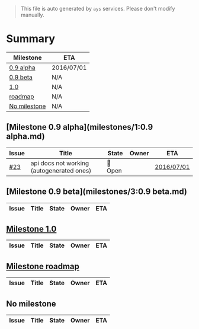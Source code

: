 > This file is auto generated by `ays` services. Please don't modify manually.

# Summary
|Milestone|ETA|
|---------|---|
|[0.9 alpha](#milestone-09-alpha)|2016/07/01|
|[0.9 beta](#milestone-09-beta)|N/A|
|[1.0](#milestone-10)|N/A|
|[roadmap](#milestone-roadmap)|N/A|
|[No milestone](#no-milestone)|N/A|

## [Milestone 0.9 alpha](milestones/1:0.9 alpha.md)


|Issue|Title|State|Owner|ETA|
|-----|-----|-----|-----|---|
|[#23](https://github.com/jumpscale/jscockpit/issues/23)|api docs not working (autogenerated ones)|:red_circle: Open||[2016/07/01](https://github.com/Jumpscale/jscockpit/issues/23#issuecomment-None)|

## [Milestone 0.9 beta](milestones/3:0.9 beta.md)


|Issue|Title|State|Owner|ETA|
|-----|-----|-----|-----|---|

## [Milestone 1.0](milestones/2:1.0.md)


|Issue|Title|State|Owner|ETA|
|-----|-----|-----|-----|---|

## [Milestone roadmap](milestones/4:roadmap.md)


|Issue|Title|State|Owner|ETA|
|-----|-----|-----|-----|---|




## No milestone
|Issue|Title|State|Owner|ETA|
|-----|-----|-----|-----|---|
